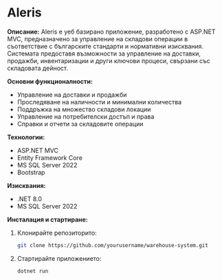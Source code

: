 # Aleris

**Описание:**
Aleris е уеб базирано приложение, разработено с ASP.NET MVC, предназначено за управление на складови операции в съответствие с българските стандарти и нормативни изисквания. Системата предоставя възможности за управление на доставки, продажби, инвентаризации и други ключови процеси, свързани със складовата дейност.

**Основни функционалности:**
- Управление на доставки и продажби
- Проследяване на наличности и минимални количества
- Поддръжка на множество складови локации
- Управление на потребителски достъп и права
- Справки и отчети за складовите операции

**Технологии:**
- ASP.NET MVC
- Entity Framework Core
- MS SQL Server 2022
- Bootstrap

**Изисквания:**
- .NET 8.0
- MS SQL Server 2022

**Инсталация и стартиране:**
1. Клонирайте репозиторито:  
   ```sh
   git clone https://github.com/yourusername/warehouse-system.git
2. Стартирайте приложението:
   ```sh
   dotnet run 